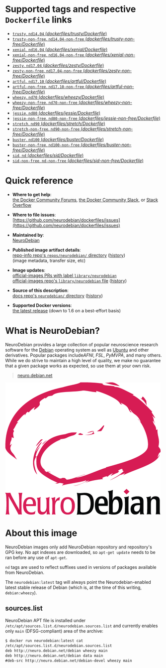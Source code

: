 <!--

********************************************************************************

WARNING:

    DO NOT EDIT "neurodebian/README.md"

    IT IS AUTO-GENERATED

    (from the other files in "neurodebian/" combined with a set of templates)

********************************************************************************

-->

# Supported tags and respective `Dockerfile` links

-	[`trusty`, `nd14.04` (*dockerfiles/trusty/Dockerfile*)](https://github.com/neurodebian/dockerfiles/blob/ff9c3b42146d774585d860000e580ba7367d8101/dockerfiles/trusty/Dockerfile)
-	[`trusty-non-free`, `nd14.04-non-free` (*dockerfiles/trusty-non-free/Dockerfile*)](https://github.com/neurodebian/dockerfiles/blob/ff9c3b42146d774585d860000e580ba7367d8101/dockerfiles/trusty-non-free/Dockerfile)
-	[`xenial`, `nd16.04` (*dockerfiles/xenial/Dockerfile*)](https://github.com/neurodebian/dockerfiles/blob/ff9c3b42146d774585d860000e580ba7367d8101/dockerfiles/xenial/Dockerfile)
-	[`xenial-non-free`, `nd16.04-non-free` (*dockerfiles/xenial-non-free/Dockerfile*)](https://github.com/neurodebian/dockerfiles/blob/ff9c3b42146d774585d860000e580ba7367d8101/dockerfiles/xenial-non-free/Dockerfile)
-	[`zesty`, `nd17.04` (*dockerfiles/zesty/Dockerfile*)](https://github.com/neurodebian/dockerfiles/blob/ff9c3b42146d774585d860000e580ba7367d8101/dockerfiles/zesty/Dockerfile)
-	[`zesty-non-free`, `nd17.04-non-free` (*dockerfiles/zesty-non-free/Dockerfile*)](https://github.com/neurodebian/dockerfiles/blob/ff9c3b42146d774585d860000e580ba7367d8101/dockerfiles/zesty-non-free/Dockerfile)
-	[`artful`, `nd17.10` (*dockerfiles/artful/Dockerfile*)](https://github.com/neurodebian/dockerfiles/blob/ff9c3b42146d774585d860000e580ba7367d8101/dockerfiles/artful/Dockerfile)
-	[`artful-non-free`, `nd17.10-non-free` (*dockerfiles/artful-non-free/Dockerfile*)](https://github.com/neurodebian/dockerfiles/blob/ff9c3b42146d774585d860000e580ba7367d8101/dockerfiles/artful-non-free/Dockerfile)
-	[`wheezy`, `nd70` (*dockerfiles/wheezy/Dockerfile*)](https://github.com/neurodebian/dockerfiles/blob/ff9c3b42146d774585d860000e580ba7367d8101/dockerfiles/wheezy/Dockerfile)
-	[`wheezy-non-free`, `nd70-non-free` (*dockerfiles/wheezy-non-free/Dockerfile*)](https://github.com/neurodebian/dockerfiles/blob/ff9c3b42146d774585d860000e580ba7367d8101/dockerfiles/wheezy-non-free/Dockerfile)
-	[`jessie`, `nd80` (*dockerfiles/jessie/Dockerfile*)](https://github.com/neurodebian/dockerfiles/blob/ff9c3b42146d774585d860000e580ba7367d8101/dockerfiles/jessie/Dockerfile)
-	[`jessie-non-free`, `nd80-non-free` (*dockerfiles/jessie-non-free/Dockerfile*)](https://github.com/neurodebian/dockerfiles/blob/ff9c3b42146d774585d860000e580ba7367d8101/dockerfiles/jessie-non-free/Dockerfile)
-	[`stretch`, `nd90` (*dockerfiles/stretch/Dockerfile*)](https://github.com/neurodebian/dockerfiles/blob/ff9c3b42146d774585d860000e580ba7367d8101/dockerfiles/stretch/Dockerfile)
-	[`stretch-non-free`, `nd90-non-free` (*dockerfiles/stretch-non-free/Dockerfile*)](https://github.com/neurodebian/dockerfiles/blob/ff9c3b42146d774585d860000e580ba7367d8101/dockerfiles/stretch-non-free/Dockerfile)
-	[`buster`, `nd100` (*dockerfiles/buster/Dockerfile*)](https://github.com/neurodebian/dockerfiles/blob/ff9c3b42146d774585d860000e580ba7367d8101/dockerfiles/buster/Dockerfile)
-	[`buster-non-free`, `nd100-non-free` (*dockerfiles/buster-non-free/Dockerfile*)](https://github.com/neurodebian/dockerfiles/blob/ff9c3b42146d774585d860000e580ba7367d8101/dockerfiles/buster-non-free/Dockerfile)
-	[`sid`, `nd` (*dockerfiles/sid/Dockerfile*)](https://github.com/neurodebian/dockerfiles/blob/ff9c3b42146d774585d860000e580ba7367d8101/dockerfiles/sid/Dockerfile)
-	[`sid-non-free`, `nd-non-free` (*dockerfiles/sid-non-free/Dockerfile*)](https://github.com/neurodebian/dockerfiles/blob/ff9c3b42146d774585d860000e580ba7367d8101/dockerfiles/sid-non-free/Dockerfile)

# Quick reference

-	**Where to get help**:  
	[the Docker Community Forums](https://forums.docker.com/), [the Docker Community Slack](https://blog.docker.com/2016/11/introducing-docker-community-directory-docker-community-slack/), or [Stack Overflow](https://stackoverflow.com/search?tab=newest&q=docker)

-	**Where to file issues**:  
	[https://github.com/neurodebian/dockerfiles/issues](https://github.com/neurodebian/dockerfiles/issues)

-	**Maintained by**:  
	[NeuroDebian](https://github.com/neurodebian/dockerfiles)

-	**Published image artifact details**:  
	[repo-info repo's `repos/neurodebian/` directory](https://github.com/docker-library/repo-info/blob/master/repos/neurodebian) ([history](https://github.com/docker-library/repo-info/commits/master/repos/neurodebian))  
	(image metadata, transfer size, etc)

-	**Image updates**:  
	[official-images PRs with label `library/neurodebian`](https://github.com/docker-library/official-images/pulls?q=label%3Alibrary%2Fneurodebian)  
	[official-images repo's `library/neurodebian` file](https://github.com/docker-library/official-images/blob/master/library/neurodebian) ([history](https://github.com/docker-library/official-images/commits/master/library/neurodebian))

-	**Source of this description**:  
	[docs repo's `neurodebian/` directory](https://github.com/docker-library/docs/tree/master/neurodebian) ([history](https://github.com/docker-library/docs/commits/master/neurodebian))

-	**Supported Docker versions**:  
	[the latest release](https://github.com/docker/docker-ce/releases/latest) (down to 1.6 on a best-effort basis)

# What is NeuroDebian?

NeuroDebian provides a large collection of popular neuroscience research software for the [Debian](http://www.debian.org) operating system as well as [Ubuntu](http://www.ubuntu.com) and other derivatives. Popular packages include*AFNI*, *FSL*, *PyMVPA*, and many others. While we do strive to maintain a high level of quality, we make no guarantee that a given package works as expected, so use them at your own risk.

> [neuro.debian.net](http://neuro.debian.net/)

![logo](https://raw.githubusercontent.com/docker-library/docs/90ee9ce81aa27322936d7faf585ffc45b7def890/neurodebian/logo.png)

# About this image

NeuroDebian images only add NeuroDebian repository and repository's GPG key. No apt indexes are downloaded, so `apt-get update` needs to be ran before any use of `apt-get`.

`nd` tags are used to reflect suffixes used in versions of packages available from NeuroDebian.

The `neurodebian:latest` tag will always point the Neurodebian-enabled latest stable release of Debian (which is, at the time of this writing, `debian:wheezy`).

## sources.list

NeuroDebian APT file is installed under `/etc/apt/sources.list.d/neurodebian.sources.list` and currently enables only `main` (DFSG-compliant) area of the archive:

```console
$ docker run neurodebian:latest cat /etc/apt/sources.list.d/neurodebian.sources.list
deb http://neuro.debian.net/debian wheezy main
deb http://neuro.debian.net/debian data main
#deb-src http://neuro.debian.net/debian-devel wheezy main
```

